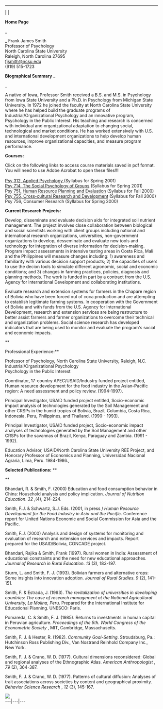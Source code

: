   
  
  
---  
| |

**Home Page**

_

_ Frank James Smith  
Professor of Psychology  
North Carolina State University  
Raleigh, North Carolina 27695  
[fjsmith@ncsu.edu](mailto:fjsmith@ncsu.edu)  
(919) 515-1723

**Biographical Summary** _

_

A native of Iowa, Professor Smith received a B.S. and M.S. in Psychology from
Iowa State University and a Ph.D. in Psychology from Michigan State
University.  In 1972 he joined the faculty at North Carolina State University
where he has helped build the graduate programs of Industrial/Organizational
Psychology and an innovative program, Psychology in the Public Interest.   His
teaching and research is concerned with individual and organizational
adaptation to changing social,  technological and market conditions.    He has
worked extensively with U.S. and international development organizations to
help develop human resources, improve organizational capacities, and measure
program performance.

**Courses:**

Click on the following links to access course materials saved in pdf format.  
You will need to use Adobe Acrobat to open these files!!!  
[  
Psy 312, Applied Psychology
](http://courses.ncsu.edu/classes/psy312001/312.pdf) (Syllabus for Spring
2001)  
[Psy 714, The Social Psychology of
Groups](http://courses.ncsu.edu/psy714/lec/002/714.pdf) (Syllabus for Spring
2001)  
[Psy 751, Human Resource Planning and
Evaluation](http://courses.ncsu.edu/classes/psy%20751001) (Syllabus for Fall
2000)  
[Psy 755,  Cross-cultural Research and
Development](http://courses.ncsu.edu/classes/psy755001/755.pdf) (Syllabus for
Fall 2000)  
Psy 756,  Consumer Research (Syllabus for Spring 2000)

**Current Research Projects:**

Develop, disseminate and evaluate decision aids for integrated soil nutrient
management. The project involves close collaboration between biological and
social scientists working with client groups including national and
international research organizations, universities, non-government
organizations to develop, desseminate and evaluate new tools and technology
for integration of diverse information for decision-making. Program impact
assessments in intensive testing areas in Costa Rica, Mali and the Philippines
will measure changes including: 1) awareness and familiarity with various
decision support products; 2) the capacities of users to use the decion tools
to simulate different agronomic, social and economic conditions; and 3)
changes in farming practices, policies, diagnosis and planning methods. The
work is funded in part by a contract from the U.S. Agency for International
Development and collaborating institutions.

Evaluate research and extension systems for farmers in the Chapare region of
Bolivia who have been forced out of coca production and are attempting to
establish legitimate farming systems.  In cooperation with the Government of
Bolivia and with funds from the U.S. Agency for International Development,
research and extension services are being restructure to better assist farmers
and farmer organizations to overcome their technical and organization
problems.   Social science research has developed indicators that are being
used to monitor and evaluate the program's social and economic impacts.

**

Professional Experience:**

Professor of Psychology,  North Carolina State University, Raleigh, N.C.  
Industrial/Organizational Psychology  
Psychology in the Public Interest

Coordinator, 17-country APEC/USAID/Industry funded project entitled, Human
resource development for the food industry in the Asian-Pacific region: A need
assessment and policy review. (1994-1997).

Principal Investigator, USAID funded project entitled, Socio-economic impact
analysis of technologies generated by the Soil Management and other CRSPs in
the humid tropics of Bolivia, Brazil, Columbia, Costa Rica, Indonesia, Peru,
Philippines, and Thailand. (1990 - 1993).

Principal Investigator, USAID funded project, Socio-economic impact analyses
of technologies generated by the Soil Management and other CRSPs for the
savannas of Brazil, Kenya, Paraguay and Zambia. (1991 - 1992).

Education Advisor, USAID/North Carolina State University REE Project, and
Honorary Professor of Economics and Planning, Universidad Nacional Agraria,
Lima, Peru. 1984-1986.,

**Selected Publications:** **

**

Bhandari, R. & Smith, F. (2000) Education and food consumption behavior in
China: Household analysis and policy implication. _Journal of Nutrition
Education_. _32_ ,(4), 214-224.

Smith, F.J. & Schwartz, S.J. Eds. (2001, in press _) Human Resource
Development for the Food Industry in Asia and the Pacific_. Conference report
for United Nations Economic and Social Commission for Asia and the Pacific.

Smith, F.J. (2000) Analysis and design of systems for monitoring and
evaluation of research and extension services and impacts. Report prepared for
the USAID/Bolivia, CONCADE project.

Bhandari, Rajika & Smith, Frank (1997). Rural women in India: Assessment of
educational constraints and the need for new educational approaches. _Journal
of Research in Rural Education_. _13_ (3), 183-197.

Sturm, L. and Smith, F. J. (1993). Bolivian farmers and alternative crops:
Some insights into innovation adoption. _Journal of Rural Studies_. _9_ (2),
141-151.

Smith, F. & Estrada, J. (1993). _The revitalization of universities in
developing countries: The case of research management at the National
Agricultural University, La Molina, Peru_. Prepared for the International
Institute for Educational Planning. UNESCO: Paris.

Pomareda, C. & Smith, F. J. (1985). Returns to investments in human capital in
Peruvian agriculture. _Proceedings of the 5th. World Congress of the
Econometric Society_ , MIT, Cambridge, Massachusetts.

Smith, F. J. & Hester, R. (1982). _Community Goal-Setting_. Stroudsburg, Pa.:
Hutchinson Ross Publishing Div., Van Nostrand Reinhold Company Inc., New York.

Smith, F. J. & Crano, W. D. (1977). Cultural dimensions reconsidered: Global
and regional analyses of the Ethnographic Atlas. _American Anthropologist_ ,
_79_ (2), 364-387.

Smith, F. J. & Crano, W. D. (1977). Patterns of cultural diffusion: Analyses
of trait associations across societies by content and geographical proximity.
_Behavior Science Research_ , _12_ (3), 145-167.

  
[![](images/frontpag.gif)](http://www.microsoft.com/frontpage/)  
---|---|---

